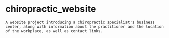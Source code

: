 # chiropractic_website
    A website project introducing a chiropractic specialist's business center, along with information about the practitioner and the location of the workplace, as well as contact links.
